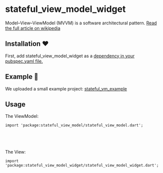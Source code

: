 # stateful_view_model_widget

Model–View–ViewModel (MVVM) is a software architectural pattern.
[Read the full article on wikipedia](https://en.wikipedia.org/wiki/Model–view–viewmodel)


## Installation ❤ 

First, add stateful_view_model_widget as a [dependency in your pubspec.yaml file.](https://flutter.io/docs/development/packages-and-plugins/using-packages)

## Example 👀

We uploaded a small example project: [stateful_vm_example](https://github.com/tikkrapp/stateful_mvvm_example)

## Usage


The ViewModel:

```
import 'package:stateful_view_model/stateful_view_model.dart';





```

The View:

```
import 'package:stateful_view_model_widget/stateful_view_model_widget.dart';



```


